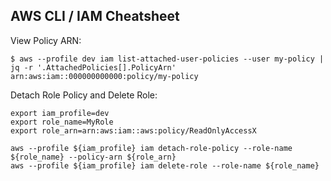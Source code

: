 AWS CLI / IAM Cheatsheet
------------------------

View Policy ARN:

    $ aws --profile dev iam list-attached-user-policies --user my-policy | jq -r '.AttachedPolicies[].PolicyArn'
    arn:aws:iam::000000000000:policy/my-policy

Detach Role Policy and Delete Role:

    export iam_profile=dev
    export role_name=MyRole
    export role_arn=arn:aws:iam::aws:policy/ReadOnlyAccessX

    aws --profile ${iam_profile} iam detach-role-policy --role-name ${role_name} --policy-arn ${role_arn}
    aws --profile ${iam_profile} iam delete-role --role-name ${role_name}
